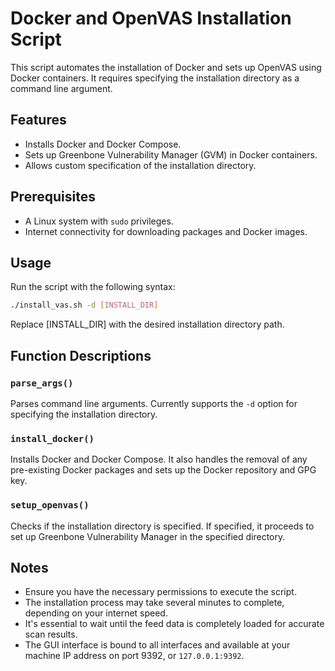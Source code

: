 # Docker and OpenVAS Installation Script

This script automates the installation of Docker and sets up OpenVAS using Docker containers. It requires specifying the installation directory as a command line argument.

## Features

- Installs Docker and Docker Compose.
- Sets up Greenbone Vulnerability Manager (GVM) in Docker containers.
- Allows custom specification of the installation directory.

## Prerequisites

- A Linux system with `sudo` privileges.
- Internet connectivity for downloading packages and Docker images.

## Usage

Run the script with the following syntax:

```bash
./install_vas.sh -d [INSTALL_DIR]
```

Replace [INSTALL_DIR] with the desired installation directory path.

## Function Descriptions

### `parse_args()`

Parses command line arguments. Currently supports the `-d` option for specifying the installation directory.

### `install_docker()`

Installs Docker and Docker Compose. It also handles the removal of any pre-existing Docker packages and sets up the Docker repository and GPG key.

### `setup_openvas()`

Checks if the installation directory is specified. If specified, it proceeds to set up Greenbone Vulnerability Manager in the specified directory.

## Notes

- Ensure you have the necessary permissions to execute the script.
- The installation process may take several minutes to complete, depending on your internet speed.
- It's essential to wait until the feed data is completely loaded for accurate scan results.
- The GUI interface is bound to all interfaces and available at your machine IP address on port 9392, or `127.0.0.1:9392`.
